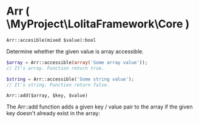 Arr ( \MyProject\LolitaFramework\Core )
===
`Arr::accesible(mixed $value):bool`

Determine whether the given value is array accessible.

```php
$array = Arr::accessible(array('Some array value'));
// It's array. Function return true.

$string = Arr::accessible('Some string value');
// It's string. Function return false.
```


`Arr::add($array, $key, $value)`

The Arr::add function adds a given key / value pair to the array if the given key doesn't already exist in the array:

